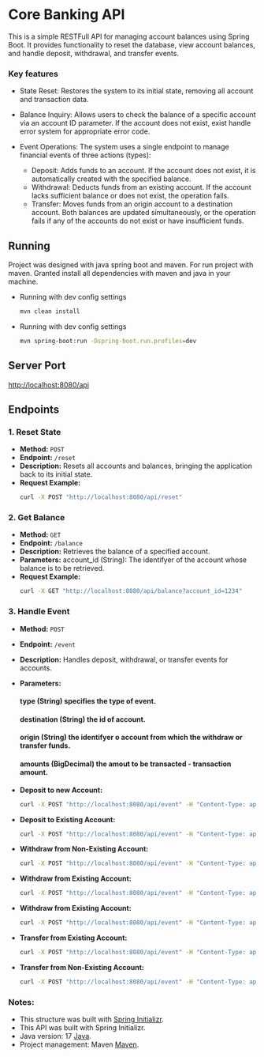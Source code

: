 # Core Banking API

This is a simple RESTFull API for managing account balances using Spring Boot. It provides functionality to reset the database, view account balances, and handle deposit, withdrawal, and transfer events.

### Key features
- State Reset: Restores the system to its initial state, removing all account and transaction data.

- Balance Inquiry: Allows users to check the balance of a specific account via an account ID parameter. If the account does not exist, exist handle error system for appropriate error code.

- Event Operations: The system uses a single endpoint to manage financial events of three actions (types):
  - Deposit: Adds funds to an account. If the account does not exist, it is automatically created with the specified balance.
  - Withdrawal: Deducts funds from an existing account. If the account lacks sufficient balance or does not exist, the operation fails.
  - Transfer: Moves funds from an origin account to a destination account. Both balances are updated simultaneously, or the operation fails if any of the accounts do not exist or have insufficient funds.

## Running 

Project was designed with java spring boot and maven. For run project with maven.
Granted install all dependencies with maven and java in your machine. 

- Running with dev config settings
  ```bash
  mvn clean install

- Running with dev config settings
  ```bash
  mvn spring-boot:run -Dspring-boot.run.profiles=dev

## Server Port
[http://localhost:8080/api](http://localhost:8080/api)

## Endpoints

### 1. Reset State
- **Method:** `POST`
- **Endpoint:** `/reset`
- **Description:** Resets all accounts and balances, bringing the application back to its initial state.
- **Request Example:**
  ```bash
  curl -X POST "http://localhost:8080/api/reset"
  
### 2. Get Balance
- **Method:** `GET`
- **Endpoint:** `/balance`
- **Description:** Retrieves the balance of a specified account.
- **Parameters:** account_id (String): The identifyer of the account whose balance is to be retrieved.
- **Request Example:**
  ```bash
  curl -X GET "http://localhost:8080/api/balance?account_id=1234"

### 3. Handle Event
- **Method:** `POST`
- **Endpoint:** `/event`
- **Description:** Handles deposit, withdrawal, or transfer events for accounts.
- **Parameters:** 
    #### type (String) specifies the type of event.
    #### destination (String) the id of account.
    #### origin (String) the identifyer o account from which the withdraw or transfer funds.
    #### amounts (BigDecimal) the amout to be transacted - transaction amount.

- **Deposit to new Account:**
  ```bash
  curl -X POST "http://localhost:8080/api/event" -H "Content-Type: application/json" -d '{"type":"deposit", "destination":"100", "amount":10}'

- **Deposit to Existing Account:**
  ```bash
  curl -X POST "http://localhost:8080/api/event" -H "Content-Type: application/json" -d '{"type":"deposit", "destination":"100", "amount":10}'

- **Withdraw from Non-Existing Account:**
  ```bash
  curl -X POST "http://localhost:8080/api/event" -H "Content-Type: application/json" -d '{"type":"withdraw", "origin":"200", "amount":10}'

- **Withdraw from Existing Account:**
  ```bash
  curl -X POST "http://localhost:8080/api/event" -H "Content-Type: application/json" -d '{"type":"withdraw", "origin":"100", "amount":5}'

- **Withdraw from Existing Account:**
  ```bash
  curl -X POST "http://localhost:8080/api/event" -H "Content-Type: application/json" -d '{"type":"withdraw", "origin":"100", "amount":5}'

- **Transfer from Existing Account:**
  ```bash
  curl -X POST "http://localhost:8080/api/event" -H "Content-Type: application/json" -d '{"type":"transfer", "origin":"100", "amount":15, "destination":"300"}'

- **Transfer from Non-Existing Account:**
  ```bash
  curl -X POST "http://localhost:8080/api/event" -H "Content-Type: application/json" -d '{"type":"transfer", "origin":"200", "amount":15, "destination":"300"}'


### Notes:
- This structure was built with [Spring Initializr](https://start.spring.io/).
- This API was built with Spring Initializr.
- Java version: 17 [Java](https://docs.oracle.com/en/java/).
- Project management: Maven [Maven](https://maven.apache.org/guides/index.html).